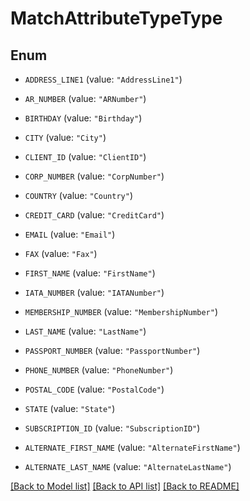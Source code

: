# MatchAttributeTypeType

## Enum


* `ADDRESS_LINE1` (value: `"AddressLine1"`)

* `AR_NUMBER` (value: `"ARNumber"`)

* `BIRTHDAY` (value: `"Birthday"`)

* `CITY` (value: `"City"`)

* `CLIENT_ID` (value: `"ClientID"`)

* `CORP_NUMBER` (value: `"CorpNumber"`)

* `COUNTRY` (value: `"Country"`)

* `CREDIT_CARD` (value: `"CreditCard"`)

* `EMAIL` (value: `"Email"`)

* `FAX` (value: `"Fax"`)

* `FIRST_NAME` (value: `"FirstName"`)

* `IATA_NUMBER` (value: `"IATANumber"`)

* `MEMBERSHIP_NUMBER` (value: `"MembershipNumber"`)

* `LAST_NAME` (value: `"LastName"`)

* `PASSPORT_NUMBER` (value: `"PassportNumber"`)

* `PHONE_NUMBER` (value: `"PhoneNumber"`)

* `POSTAL_CODE` (value: `"PostalCode"`)

* `STATE` (value: `"State"`)

* `SUBSCRIPTION_ID` (value: `"SubscriptionID"`)

* `ALTERNATE_FIRST_NAME` (value: `"AlternateFirstName"`)

* `ALTERNATE_LAST_NAME` (value: `"AlternateLastName"`)


[[Back to Model list]](../README.md#documentation-for-models) [[Back to API list]](../README.md#documentation-for-api-endpoints) [[Back to README]](../README.md)


